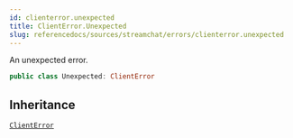 ```yaml
---
id: clienterror.unexpected 
title: ClientError.Unexpected
slug: referencedocs/sources/streamchat/errors/clienterror.unexpected
---
```


An unexpected error.

``` swift
public class Unexpected: ClientError 
```

## Inheritance

[`ClientError`](ClientError)
